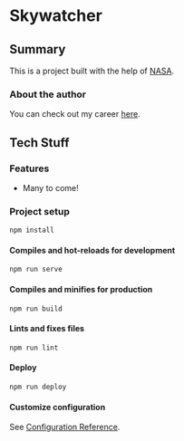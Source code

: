 # Skywatcher

## Summary

This is a project built with the help of [NASA](https://api.nasa.gov/index.html).

### About the author

You can check out my career [here](https://www.linkedin.com/in/natasha-aguayo-104a48102/).

## Tech Stuff

### Features

- Many to come!

### Project setup

```
npm install
```

#### Compiles and hot-reloads for development

```
npm run serve
```

#### Compiles and minifies for production

```
npm run build
```

#### Lints and fixes files

```
npm run lint
```

#### Deploy

```
npm run deploy
```

#### Customize configuration

See [Configuration Reference](https://cli.vuejs.org/config/).

